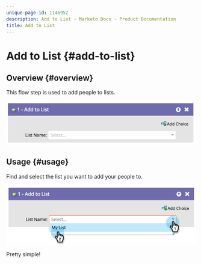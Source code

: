 ```yaml
---
unique-page-id: 1146952
description: Add to List - Marketo Docs - Product Documentation
title: Add to List
---
```


# Add to List {#add-to-list}

## Overview {#overview}

This flow step is used to add people to lists.

![](assets/image2014-9-22-10-3a41-3a33.png)  

## Usage {#usage}

Find and select the list you want to add your people to.

![](assets/image2014-9-22-10-3a41-3a40.png)

Pretty simple!
